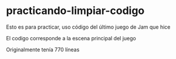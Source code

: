 # practicando-limpiar-codigo

Esto es para practicar, uso código del último juego de Jam que hice

El codigo corresponde a la escena principal del juego

Originalmente tenía 770 líneas
